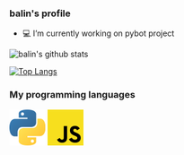 ### balin's profile


- 💻 I’m currently working on pybot project

![balin's github stats](https://github-readme-stats.vercel.app/api?username=balindev&show_icons=true&theme=dark)


[![Top Langs](https://github-readme-stats.vercel.app/api/top-langs/?username=balindev&layout=compact)](https://github.com/anuraghazra/github-readme-stats)







### My programming languages









![python](https://raw.githubusercontent.com/balindev/balindev/main/1200px-Python-logo-notext.svg.png)
![javascript](https://raw.githubusercontent.com/balindev/balindev/main/1200px-Unofficial_JavaScript_logo_2.svg.png)
